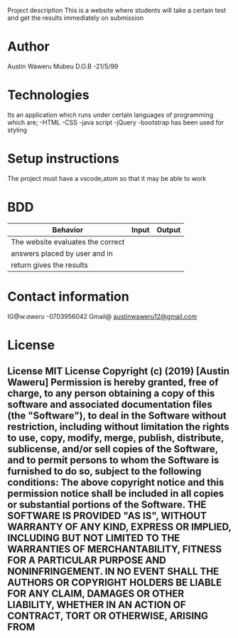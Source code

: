 Project description
This is a website where students will take a certain test and get the results immediately on submission

# Author
Austin Waweru Mubeu
D.O.B -21/5/99

# Technologies
Its an application which runs under certain languages of programming which are;
  -HTML
  -CSS
  -java script
  -jQuery
  -bootstrap has been used for styling

# Setup instructions
The project must have a vscode,atom so that it may be able to work

# BDD

Behavior                            | Input                     | Output      |
|-----------------------------------|---------------------------|-------------|
| The website evaluates the correct |
| answers placed by user and in     |
| return gives the results           |

# Contact information
IG@_w.aweru_
-0703956042
Gmail@ austinwaweru12@gmail.com

# License
## License MIT License Copyright (c) (2019) [Austin Waweru] Permission is hereby granted, free of charge, to any person obtaining a copy of this software and associated documentation files (the "Software"), to deal in the Software without restriction, including without limitation the rights to use, copy, modify, merge, publish, distribute, sublicense, and/or sell copies of the Software, and to permit persons to whom the Software is furnished to do so, subject to the following conditions: The above copyright notice and this permission notice shall be included in all copies or substantial portions of the Software. THE SOFTWARE IS PROVIDED "AS IS", WITHOUT WARRANTY OF ANY KIND, EXPRESS OR IMPLIED, INCLUDING BUT NOT LIMITED TO THE WARRANTIES OF MERCHANTABILITY, FITNESS FOR A PARTICULAR PURPOSE AND NONINFRINGEMENT. IN NO EVENT SHALL THE AUTHORS OR COPYRIGHT HOLDERS BE LIABLE FOR ANY CLAIM, DAMAGES OR OTHER LIABILITY, WHETHER IN AN ACTION OF CONTRACT, TORT OR OTHERWISE, ARISING FROM
